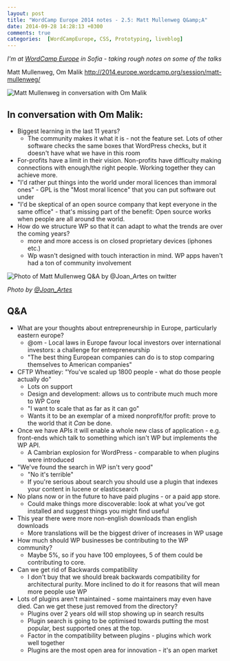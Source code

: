 ```yaml
---
layout: post
title: "WordCamp Europe 2014 notes - 2.5: Matt Mullenweg Q&amp;A"
date: 2014-09-28 14:28:13 +0300
comments: true
categories:  [WordCampEurope, CSS, Prototyping, liveblog]
---
```


_I'm at [WordCamp Europe](http://2014.europe.wordcamp.org/) in Sofia - taking rough notes on some of the talks_

Matt Mullenweg, Om Malik http://2014.europe.wordcamp.org/session/matt-mullenweg/

![Matt Mullenweg in conversation with Om Malik](https://pbs.twimg.com/media/Byng_nfIgAErGt4.jpg)

## In conversation with Om Malik:
* Biggest learning in the last 11 years?
  * The community makes it what it is - not the feature set. Lots of other software checks the same boxes that WordPress checks, but it doesn't have what we have in this room
* For-profits have a limit in their vision. Non-profits have difficulty making connections with enough/the right people. Working together they can achieve more.
* "I'd rather put things into the world under moral licences than immoral ones" - GPL is the "Most moral licence" that you can put software out under
* "I'd be skeptical of an open source company that kept everyone in the same office" - that's missing part of the benefit: Open source works when people are all around the world.
* How do we structure WP so that it can adapt to what the trends are over the coming years?
  * more and more access is on closed proprietary devices (iphones etc.)
  * Wp wasn't designed with touch interaction in mind. WP apps haven't had a ton of community involvement

![Photo of Matt Mullenweg Q&A by @Joan_Artes on twitter](https://pbs.twimg.com/media/BynhzoPIMAAwoDT.jpg)

_Photo by [@Joan\_Artes](https://twitter.com/Joan_Artes/status/516191909656920065/photo/1)_

## Q&A

* What are your thoughts about entrepreneurship in Europe, particularly eastern europe?
  * @om - Local laws in Europe favour local investors over international investors: a challenge for entrepreneurship
  * "The best thing European companies can do is to stop comparing themselves to American companies"
* CFTP Wheatley: "You've scaled up 1800 people - what do those people actually do"
  * Lots on support
  * Design and development: allows us to contribute much much more to WP Core
  * "I want to scale that as far as it can go"
  * Wants it to be an exemplar of a mixed nonprofit/for profit: prove to the world that it _Can_ be done.
* Once we have APIs it will enable a whole new class of application - e.g. front-ends which talk to something which isn't WP but implements the WP API.
  * A Cambrian explosion for WordPress - comparable to when plugins were introduced
* "We've found the search in WP isn't very good"
  * "No it's terrible"
  * If you're serious about search you should use a plugin that indexes your content in lucene or elasticsearch
* No plans now or in the future to have paid plugins - or a paid app store.
  * Could make things more discoverable: look at what you've got installed and suggest things you might find useful
* This year there were more non-english downloads than english downloads
  * More translations will be the biggest driver of increases in WP usage
* How much should WP businesses be contributing to the WP community?
  * Maybe 5%, so if you have 100 employees, 5 of them could be contributing to core.
* Can we get rid of Backwards compatibility
  * I don't buy that we should break backwards compatibility for architectural purity. More inclined to do it for reasons that will mean more people use WP
* Lots of plugins aren't maintained - some maintainers may even have died. Can we get these just removed from the directory?
  * Plugins over 2 years old will stop showing up in search results
  * Plugin search is going to be optimised towards putting the most popular, best supported ones at the top.
  * Factor in the compatibility between plugins - plugins which work well together
  * Plugins are the most open area for innovation - it's an open market

